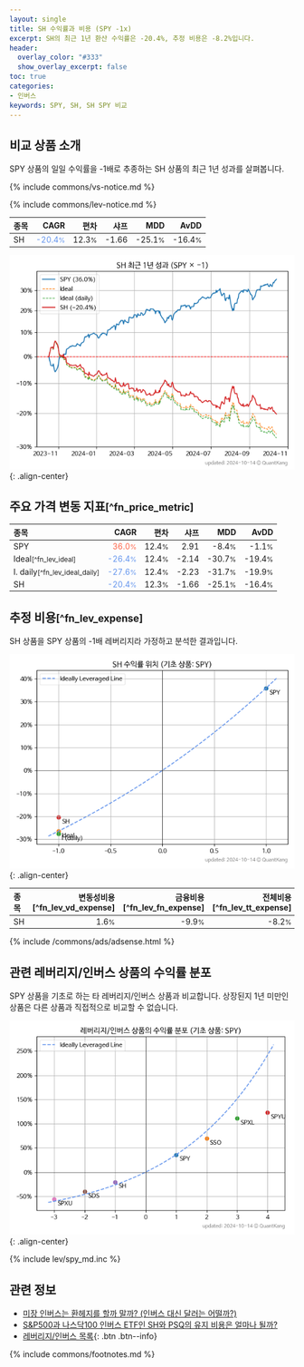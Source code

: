 ```yaml
---
layout: single
title: SH 수익률과 비용 (SPY -1x)
excerpt: SH의 최근 1년 환산 수익률은 -20.4%, 추정 비용은 -8.2%입니다.
header:
  overlay_color: "#333"
  show_overlay_excerpt: false
toc: true
categories:
- 인버스
keywords: SPY, SH, SH SPY 비교
---
```


## 비교 상품 소개


SPY 상품의 일일 수익률을 -1배로 추종하는 SH 상품의 최근 1년 성과를 살펴봅니다.





{% include commons/vs-notice.md %}

{% include commons/lev-notice.md %}

| **종목** | **CAGR** | **편차** | **샤프** | **MDD** | **AvDD** |
| :------------ | ------: | -----------: | -------: | ------: | -------: |
| SH | <span style="color: cornflowerblue">-20.4<small>%</small></span> | 12.3<small>%</small> | -1.66 | -25.1<small>%</small> | -16.4<small>%</small> |

<!-- more -->


![SH](/lev/images/sh.png){: .align-center}


## 주요 가격 변동 지표<small>[^fn_price_metric]</small>


| **종목** | **CAGR** | **편차** | **샤프** | **MDD** | **AvDD** |
| :------------ | ------: | -----------: | -------: | ------: | -------: |
| SPY | <span style="color: tomato">36.0<small>%</small></span> | 12.4<small>%</small> | 2.91 | -8.4<small>%</small> | -1.1<small>%</small> |
| Ideal<small>[^fn_lev_ideal]</small> | <span style="color: cornflowerblue">-26.4<small>%</small></span> | 12.4<small>%</small> | -2.14 | -30.7<small>%</small> | -19.4<small>%</small> |
| I. daily<small>[^fn_lev_ideal_daily]</small> | <span style="color: cornflowerblue">-27.6<small>%</small></span> | 12.4<small>%</small> | -2.23 | -31.7<small>%</small> | -19.9<small>%</small> |
| SH | <span style="color: cornflowerblue">-20.4<small>%</small></span> | 12.3<small>%</small> | -1.66 | -25.1<small>%</small> | -16.4<small>%</small> |


## 추정 비용<small>[^fn_lev_expense]</small><a id="expense"></a>

SH 상품을 SPY 상품의 -1배 레버리지라 가정하고 분석한 결과입니다.

![SH](/lev/images/sh_ideal.png){: .align-center}

| **종목** | **변동성비용**[^fn_lev_vd_expense] | **금융비용**[^fn_lev_fn_expense] | **전체비용**[^fn_lev_tt_expense] |
| :------------ | ------: | -----------: | -------: |
| SH | 1.6<small>%</small> | -9.9<small>%</small> | -8.2<small>%</small> |

{% include /commons/ads/adsense.html %}



## 관련 레버리지/인버스 상품의 수익률 분포

SPY 상품을 기초로 하는 타 레버리지/인버스 상품과 비교합니다. 상장된지 1년 미만인 상품은 다른 상품과 직접적으로 비교할 수 없습니다.

![SPY](/lev/images/spy_ideal.png){: .align-center}

{% include lev/spy_md.inc %}


## 관련 정보

- [미장 인버스는 환헤지를 할까 말까? (인버스 대신 달러는 어떨까?)](https://kongdori.tistory.com/197)
- [S&P500과 나스닥100 인버스 ETF인 SH와 PSQ의 유지 비용은 얼마나 될까?](https://kongdori.tistory.com/78)
- [레버리지/인버스 목록](/lev/){: .btn .btn--info}

{% include commons/footnotes.md %}